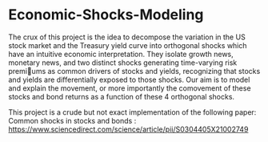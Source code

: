 # Economic-Shocks-Modeling

The crux of this project is the idea to decompose the variation in the US stock market and the Treasury yield curve into orthogonal shocks which have an intuitive economic interpretation. They isolate growth news, monetary news, and two distinct shocks generating time-varying risk premiums as common drivers of stocks and yields, recognizing that stocks and yields are differentially exposed to those shocks. Our aim is to model and explain the movement, or more importantly the comovement of these stocks and bond returns as a function of these 4 orthogonal shocks.

This project is a crude but not exact implementation of the following paper: Common shocks in stocks and bonds : https://www.sciencedirect.com/science/article/pii/S0304405X21002749
